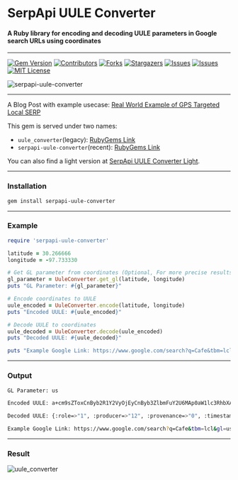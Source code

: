 # SerpApi UULE Converter
#### A Ruby library for encoding and decoding UULE parameters in Google search URLs using coordinates

---

[![Gem Version][gem-shield]][gem-url]
[![Contributors][contributors-shield]][contributors-url]
[![Forks][forks-shield]][forks-url]
[![Stargazers][stars-shield]][stars-url]
[![Issues][issues-shield]][issues-url]
[![Issues][issuesclosed-shield]][issuesclosed-url]
[![MIT License][license-shield]][license-url]

![serpapi-uule-converter](https://gist.github.com/assets/73674035/0dfc3827-bc1e-4fa3-8c72-27f43a284d41)

---

A Blog Post with example usecase: [Real World Example of GPS Targeted Local SERP](https://serpapi.com/blog/gps-targeted-local-serp)

This gem is served under two names: 
- `uule_converter`(legacy): [RubyGems Link](https://rubygems.org/gems/serpapi-uule-converter)
- `serpapi-uule-converter`(recent): [RubyGems Link](https://rubygems.org/gems/uule_converter)

You can also find a light version at [SerpApi UULE Converter Light](github.com/serpapi/uule_converter_light).

---

### Installation
```bash
gem install serpapi-uule-converter
```

---

### Example

```rb
require 'serpapi-uule-converter'

latitude = 30.266666
longitude = -97.733330

# Get GL parameter from coordinates (Optional, For more precise results)
gl_parameter = UuleConverter.get_gl(latitude, longitude)
puts "GL Parameter: #{gl_parameter}"

# Encode coordinates to UULE
uule_encoded = UuleConverter.encode(latitude, longitude)
puts "Encoded UULE: #{uule_encoded}"

# Decode UULE to coordinates
uule_decoded = UuleConverter.decode(uule_encoded)
puts "Decoded UULE: #{uule_decoded}"

puts "Example Google Link: https://www.google.com/search?q=Cafe&tbm=lcl&gl=#{gl_parameter}&uule=#{uule_encoded}"

```

---

### Output

```bash
GL Parameter: us

Encoded UULE: a+cm9sZToxCnByb2R1Y2VyOjEyCnByb3ZlbmFuY2U6MAp0aW1lc3RhbXA6MTY4MDg3NzkwNjIzNjczNgpsYXRsbmd7CmxhdGl0dWRlX2U3OjMwMjY2NjY2MApsb25naXR1ZGVfZTc6LTk3NzMzMzMwMAp9CnJhZGl1czotMQo

Decoded UULE: {:role=>"1", :producer=>"12", :provenance=>"0", :timestamp=>"1680877906236736", :"latlng{"=>nil, :"}"=>nil, :radius=>"-1", :latitude=>30.266666, :longitude=>-97.73333}

Example Google Link: https://www.google.com/search?q=Cafe&tbm=lcl&gl=us&uule=a+cm9sZToxCnByb2R1Y2VyOjEyCnByb3ZlbmFuY2U6MAp0aW1lc3RhbXA6MTY4MDg3NzkwNjIzNjczNgpsYXRsbmd7CmxhdGl0dWRlX2U3OjMwMjY2NjY2MApsb25naXR1ZGVfZTc6LTk3NzMzMzMwMAp9CnJhZGl1czotMQo

```

---

### Result

![uule_converter](https://user-images.githubusercontent.com/73674035/230626568-f6a5e57f-7053-4325-802a-eedd23ff7a49.png)

[gem-shield]: https://img.shields.io/gem/v/uule_converter.svg
[gem-url]: https://rubygems.org/gems/uule_converter
[contributors-shield]: https://img.shields.io/github/contributors/serpapi/uule_converter.svg
[contributors-url]: https://github.com/serpapi/uule_converter/graphs/contributors
[forks-shield]: https://img.shields.io/github/forks/serpapi/uule_converter.svg
[forks-url]: https://github.com/serpapi/uule_converter/network/members
[stars-shield]: https://img.shields.io/github/stars/serpapi/uule_converter.svg
[stars-url]: https://github.com/serpapi/uule_converter/stargazers
[issues-shield]: https://img.shields.io/github/issues/serpapi/uule_converter.svg
[issues-url]: https://github.com/serpapi/uule_converter/issues
[issuesclosed-shield]: https://img.shields.io/github/issues-closed/serpapi/uule_converter.svg
[issuesclosed-url]: https://github.com/serpapi/uule_converter/issues?q=is%3Aissue+is%3Aclosed
[license-shield]: https://img.shields.io/github/license/serpapi/uule_converter.svg
[license-url]: https://github.com/serpapi/uule_converter/blob/master/LICENSE

